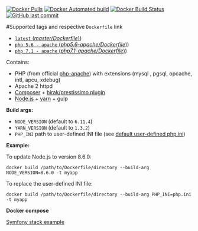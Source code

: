 [![Docker Pulls](https://img.shields.io/docker/pulls/gl1m/docker-php.svg)](https://hub.docker.com/r/gl1m/docker-php/)
[![Docker Automated build](https://img.shields.io/docker/automated/gl1m/docker-php.svg)](https://hub.docker.com/r/gl1m/docker-php/)
[![Docker Build Status](https://img.shields.io/docker/build/gl1m/docker-php.svg)](https://hub.docker.com/r/gl1m/docker-php/)
[![GitHub last commit](https://img.shields.io/github/last-commit/glimberger/docker-php.svg)](https://github.com/glimberger/docker-php)

#Supported tags and respective `Dockerfile` link

- [`latest` (*master/Dockerfile*)](https://github.com/glimberger/docker-php/blob/master/Dockerfile))
- [`php 5.6 - apache` (*php5.6-apache/Dockerfile*)](https://github.com/glimberger/docker-php/blob/php5.6-apache/Dockerfile))
- [`php 7.1 - apache` (*php7.1-apache/Dockerfile*)](https://github.com/glimberger/docker-php/blob/php7.1-apache/Dockerfile))


Contains:

- PHP (from official [php-apache](https://hub.docker.com/_/php/)) with extensions (mysql , pgsql, opcache, intl, apcu, xdebug)
- Apache 2 httpd
- [Composer](https://getcomposer.org/) + [hirak/prestissimo plugin](https://github.com/hirak/prestissimo)
- [Node.js](https://nodejs.org/en/) + [yarn](https://yarnpkg.com/lang/en/) + gulp


**Build args:**

- `NODE_VERSION` (default to `6.11.4`)
- `YARN_VERSION` (default to `1.3.2`)
- `PHP_INI` path to user-defined INI file (see [default user-defined php.ini](https://github.com/glimberger/docker-php/blob/master/php.ini))

**Example:**

To update Node.js to version 8.6.0:
````
docker build /path/to/Dockerfile/directory --build-arg NODE_VERSION=8.6.0 -t myapp
````
To replace the user-defined INI file:
````
docker build /path/to/Dockerfile/directory --build-arg PHP_INI=php.ini -t myapp
````

**Docker compose**

[Symfony stack example](https://gist.github.com/glimberger/50ee9b7f0340c41f3e7fefd402a05768)
